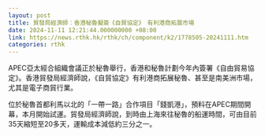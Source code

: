 ```yaml
---
layout: post
title: 貿發局經濟師︰香港秘魯擬簽《自貿協定》　有利港商拓展市場
date: 2024-11-11 12:21:44.000000000 +08:00
link: https://news.rthk.hk/rthk/ch/component/k2/1778505-20241111.htm
categories: rthk
---
```


APEC亞太經合組織會議正於秘魯舉行，香港和秘魯計劃今年內簽署《自由貿易協定》。香港貿發局經濟師說，《自貿協定》有利港商拓展秘魯、甚至是南美洲市場，尤其是電子商貿行業。

位於秘魯首都利馬以北的「一帶一路」合作項目「錢凱港」，預料在APEC期間開幕，本月開始試運。貿發局經濟師說，到時由上海來往秘魯的船運時間，可由目前35天縮短至20多天，運輸成本減低約三分之一。
